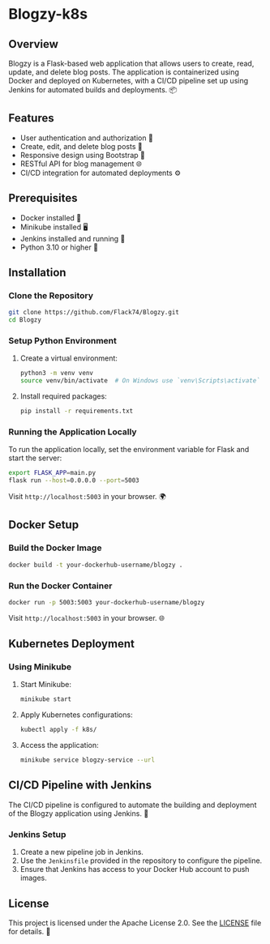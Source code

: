 # Blogzy-k8s

## Overview
Blogzy is a Flask-based web application that allows users to create, read, update, and delete blog posts. The application is containerized using Docker and deployed on Kubernetes, with a CI/CD pipeline set up using Jenkins for automated builds and deployments. 📦

## Features
- User authentication and authorization 🔐
- Create, edit, and delete blog posts 📝
- Responsive design using Bootstrap 📱
- RESTful API for blog management 🌐
- CI/CD integration for automated deployments ⚙️

## Prerequisites
- Docker installed 🐳
- Minikube installed 🖥️
- Jenkins installed and running 🔧
- Python 3.10 or higher 🐍

## Installation

### Clone the Repository
```bash
git clone https://github.com/Flack74/Blogzy.git
cd Blogzy
```

### Setup Python Environment
1. Create a virtual environment:
   ```bash
   python3 -m venv venv
   source venv/bin/activate  # On Windows use `venv\Scripts\activate`
   ```

2. Install required packages:
   ```bash
   pip install -r requirements.txt
   ```

### Running the Application Locally
To run the application locally, set the environment variable for Flask and start the server:
```bash
export FLASK_APP=main.py
flask run --host=0.0.0.0 --port=5003
```
Visit `http://localhost:5003` in your browser. 🌍

## Docker Setup

### Build the Docker Image
```bash
docker build -t your-dockerhub-username/blogzy .
```

### Run the Docker Container
```bash
docker run -p 5003:5003 your-dockerhub-username/blogzy
```
Visit `http://localhost:5003` in your browser. 🌐

## Kubernetes Deployment

### Using Minikube
1. Start Minikube:
   ```bash
   minikube start
   ```

2. Apply Kubernetes configurations:
   ```bash
   kubectl apply -f k8s/
   ```

3. Access the application:
   ```bash
   minikube service blogzy-service --url
   ```

## CI/CD Pipeline with Jenkins
The CI/CD pipeline is configured to automate the building and deployment of the Blogzy application using Jenkins. 🔄

### Jenkins Setup
1. Create a new pipeline job in Jenkins.
2. Use the `Jenkinsfile` provided in the repository to configure the pipeline.
3. Ensure that Jenkins has access to your Docker Hub account to push images.

## License
This project is licensed under the Apache License 2.0. See the [LICENSE](..LICENSE) file for details. 📄
